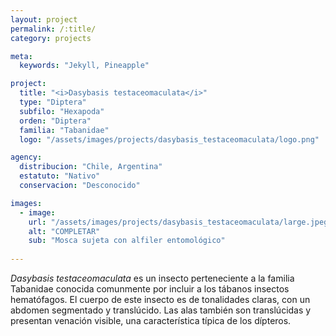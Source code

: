 ```yaml
---
layout: project
permalink: /:title/
category: projects

meta:
  keywords: "Jekyll, Pineapple"

project:
  title: "<i>Dasybasis testaceomaculata</i>"
  type: "Diptera"
  subfilo: "Hexapoda"
  orden: "Diptera"
  familia: "Tabanidae"
  logo: "/assets/images/projects/dasybasis_testaceomaculata/logo.png"

agency:
  distribucion: "Chile, Argentina"
  estatuto: "Nativo"
  conservacion: "Desconocido"

images:
  - image:
    url: "/assets/images/projects/dasybasis_testaceomaculata/large.jpeg"
    alt: "COMPLETAR"
    sub: "Mosca sujeta con alfiler entomológico"
  
---
```

<p><i>Dasybasis testaceomaculata</i> es un insecto perteneciente a la familia Tabanidae conocida comunmente por incluir a los tábanos insectos hematófagos. El cuerpo de este insecto es de tonalidades claras, con un abdomen segmentado y translúcido. Las alas también son translúcidas y presentan venación visible, una característica típica de los dípteros.</p>
